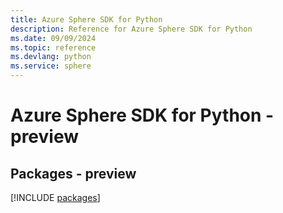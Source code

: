 ```yaml
---
title: Azure Sphere SDK for Python
description: Reference for Azure Sphere SDK for Python
ms.date: 09/09/2024
ms.topic: reference
ms.devlang: python
ms.service: sphere
---
```

# Azure Sphere SDK for Python - preview
## Packages - preview
[!INCLUDE [packages](sphere-index.md)]